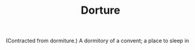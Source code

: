 ---
title: Dorture
letter: D
permalink: "/definitions/bld-dorture.html"
body: "(Contracted from dormiture.) A dormitory of a convent; a place to sleep in"
published_at: '2018-07-07'
source: Black's Law Dictionary 2nd Ed (1910)
layout: post
---